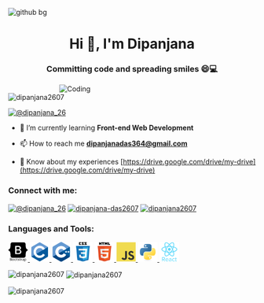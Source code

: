 ![github bg](https://github.com/Dipanjana2607/Dipanjana2607/assets/132746264/9fc6df31-3ce2-418b-9ce0-c37dda43ada2)

<h1 align="center">Hi 👋, I'm Dipanjana</h1>
<h3 align="center">Committing code and spreading smiles 😄💻</h3>
<img align="right" alt="Coding" width="400" src="https://user-images.githubusercontent.com/59734313/157189039-c09b3e38-9f42-42c0-ab54-14f1574190a7.gif">
<p align="left"> <img src="https://komarev.com/ghpvc/?username=dipanjana2607&label=Profile%20views&color=0e75b6&style=flat" alt="dipanjana2607" /> </p>

<p align="left"> <a href="https://twitter.com/@dipanjana_26" target="blank"><img src="https://img.shields.io/twitter/follow/@dipanjana_26?logo=twitter&style=for-the-badge" alt="@dipanjana_26" /></a> </p>

- 🌱 I’m currently learning **Front-end Web Development**

- 📫 How to reach me **dipanjanadas364@gmail.com**

- 📄 Know about my experiences [https://drive.google.com/drive/my-drive](https://drive.google.com/drive/my-drive)

<h3 align="left">Connect with me:</h3>
<p align="left">
<a href="https://twitter.com/@dipanjana_26" target="blank"><img align="center" src="https://raw.githubusercontent.com/rahuldkjain/github-profile-readme-generator/master/src/images/icons/Social/twitter.svg" alt="@dipanjana_26" height="30" width="40" /></a>
<a href="https://linkedin.com/in/dipanjana-das2607" target="blank"><img align="center" src="https://raw.githubusercontent.com/rahuldkjain/github-profile-readme-generator/master/src/images/icons/Social/linked-in-alt.svg" alt="dipanjana-das2607" height="30" width="40" /></a>
<a href="https://instagram.com/dipanjana2607" target="blank"><img align="center" src="https://raw.githubusercontent.com/rahuldkjain/github-profile-readme-generator/master/src/images/icons/Social/instagram.svg" alt="dipanjana2607" height="30" width="40" /></a>
</p>

<h3 align="left">Languages and Tools:</h3>
<p align="left"> <a href="https://getbootstrap.com" target="_blank" rel="noreferrer"> <img src="https://raw.githubusercontent.com/devicons/devicon/master/icons/bootstrap/bootstrap-plain-wordmark.svg" alt="bootstrap" width="40" height="40"/> </a> <a href="https://www.cprogramming.com/" target="_blank" rel="noreferrer"> <img src="https://raw.githubusercontent.com/devicons/devicon/master/icons/c/c-original.svg" alt="c" width="40" height="40"/> </a> <a href="https://www.w3schools.com/cpp/" target="_blank" rel="noreferrer"> <img src="https://raw.githubusercontent.com/devicons/devicon/master/icons/cplusplus/cplusplus-original.svg" alt="cplusplus" width="40" height="40"/> </a> <a href="https://www.w3schools.com/css/" target="_blank" rel="noreferrer"> <img src="https://raw.githubusercontent.com/devicons/devicon/master/icons/css3/css3-original-wordmark.svg" alt="css3" width="40" height="40"/> </a> <a href="https://www.w3.org/html/" target="_blank" rel="noreferrer"> <img src="https://raw.githubusercontent.com/devicons/devicon/master/icons/html5/html5-original-wordmark.svg" alt="html5" width="40" height="40"/> </a> <a href="https://developer.mozilla.org/en-US/docs/Web/JavaScript" target="_blank" rel="noreferrer"> <img src="https://raw.githubusercontent.com/devicons/devicon/master/icons/javascript/javascript-original.svg" alt="javascript" width="40" height="40"/> </a> <a href="https://www.python.org" target="_blank" rel="noreferrer"> <img src="https://raw.githubusercontent.com/devicons/devicon/master/icons/python/python-original.svg" alt="python" width="40" height="40"/> </a> <a href="https://reactjs.org/" target="_blank" rel="noreferrer"> <img src="https://raw.githubusercontent.com/devicons/devicon/master/icons/react/react-original-wordmark.svg" alt="react" width="40" height="40"/> </a> </p>

<p><img align="left" src="https://github-readme-stats.vercel.app/api/top-langs?username=dipanjana2607&show_icons=true&locale=en&layout=compact" alt="dipanjana2607" /></p>

<p>&nbsp;<img align="center" src="https://github-readme-stats.vercel.app/api?username=dipanjana2607&show_icons=true&locale=en" alt="dipanjana2607" /></p>

<p><img align="center" src="https://github-readme-streak-stats.herokuapp.com/?user=dipanjana2607&" alt="dipanjana2607" /></p>
